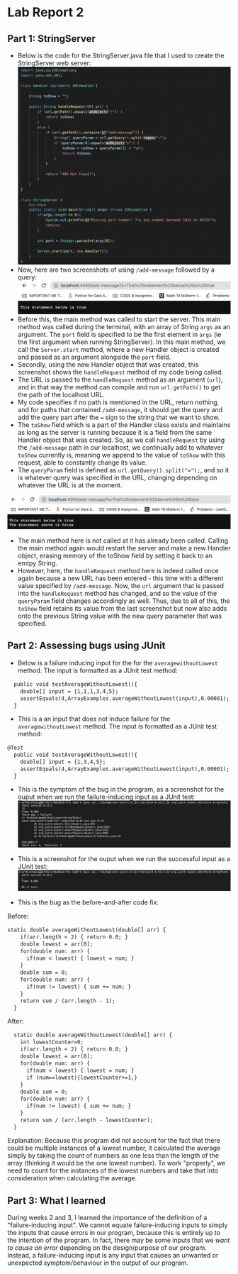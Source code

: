 # Lab Report 2
## Part 1: StringServer
* Below is the code for the StringServer.java file that I used to create the StringServer web server:
![Image](THECODE.png)
* Now, here are two screenshots of using `/add-message` followed by a query:
![Image](SCServer1.png)
* Before this, the main method was called to start the server. This main method was called during the terminal, with an array of String `args` as an argument. The `port` field is specified to be the first element in `args` (ie the first argument when running StringServer).  In this main method, we call the `Server.start` method, where a new Handler object is created and passed as an argument alongside the `port` field. 
* Secondly, using the new Handler object that was created, this screenshot shows the `handleRequest` method of my code being called. 
* The URL is passed to the `handleRequest` method as an argument (`url`), and in that way the method can compile and run `url.getPath()` to get the path of the localhost URL.
* My code specifies if no path is mentioned in the URL, return nothing, and for paths that contained `/add-message`, it should get the query and add the query part after the `=` sign to the string that we want to show. 
* The `toShow` field which is a part of the Handler class exists and maintains as long as the server is running because it is a field from the same Handler object that was created. So, as we call `handleRequest` by using the `/add-message` path in our localhost, we continually add to whatever `toShow` currently is, meaning we append to the value of `toShow` with this request, able to constantly change its value.
* The `queryParam` field is defined as `url.getQuery().split("=");`, and so it is whatever query was specified in the URL, changing depending on whatever the URL is at the moment.

![Image](SCServer2.png)
* The main method here is not called at it has already been called. Calling the main method again would restart the server and make a new Handler object, erasing memory of the toShow field by setting it back to an emtpy String.
* However, here, the `handleRequest` method here is indeed called once again because a new URL has been entered - this time with a different value specified by `/add-message`. Now, the `url` argument that is passed into the `handleRequest` method has changed, and so the value of the `queryParam` field changes accordingly as well. Thus, due to all of this, the `toShow` field retains its value from the last screenshot but now also adds onto the previous String value with the new query parameter that was specified.
## Part 2: Assessing bugs using JUnit
* Below is a failure inducing input for the for the `averagewithoutLowest` method. The input is formatted as a JUnit test method:
```@Test
  public void testAverageWithoutLowest(){
    double[] input = {1,1,1,3,4,5};
    assertEquals(4,ArrayExamples.averageWithoutLowest(input),0.00001);
  }
```
* This is a an input that does not induce failure for the `averagewithoutLowest` method. The input is formatted as a JUnit test method:
```
@Test
  public void testAverageWithoutLowest(){
    double[] input = {1,3,4,5};
    assertEquals(4,ArrayExamples.averageWithoutLowest(input),0.00001);
  }
```

* This is the symptom of the bug in the program, as a screenshot for the ouput when we run the failure-inducing input as a JUnit test:
![Image](BuggedInput.png)
* This is a screenshot for the ouput when we run the successful input as a JUnit test:
![Image](GoodInput.png)

* This is the bug as the before-and-after code fix:

Before:
```
static double averageWithoutLowest(double[] arr) {
    if(arr.length < 2) { return 0.0; }
    double lowest = arr[0];
    for(double num: arr) {
      if(num < lowest) { lowest = num; }
    }
    double sum = 0;
    for(double num: arr) {
      if(num != lowest) { sum += num; }
    }
    return sum / (arr.length - 1);
  }
```

After:
```
  static double averageWithoutLowest(double[] arr) {
    int lowestCounter=0;
    if(arr.length < 2) { return 0.0; }
    double lowest = arr[0];
    for(double num: arr) {
      if(num < lowest) { lowest = num; }
      if (num==lowest){lowestCounter+=1;}
    }
    double sum = 0;
    for(double num: arr) {
      if(num != lowest) { sum += num; }
    }
    return sum / (arr.length - lowestCounter);
  }
```

Explanation: Because this program did not account for the fact that there could be multiple instances of a lowest number, it calculated the average simply by taking the count of numbers as one less than the length of the array (thinking it would be the one lowest number). To work "properly", we need to count for the instances of the lowest numbers and take that into consideration when calculating the average.

## Part 3: What I learned
During weeks 2 and 3, I learned the importance of the definition of a "failure-inducing input". We cannot equate failure-inducing inputs to simply the inputs that cause errors in our program, because this is entirely up to the intention of the program. In fact, there may be some inputs that we *want to cause an error* depending on the design/purpose of our program. Instead, a failure-inducing input is any input that causes an unwanted or unexpected symptom/behaviour in the output of our program.


